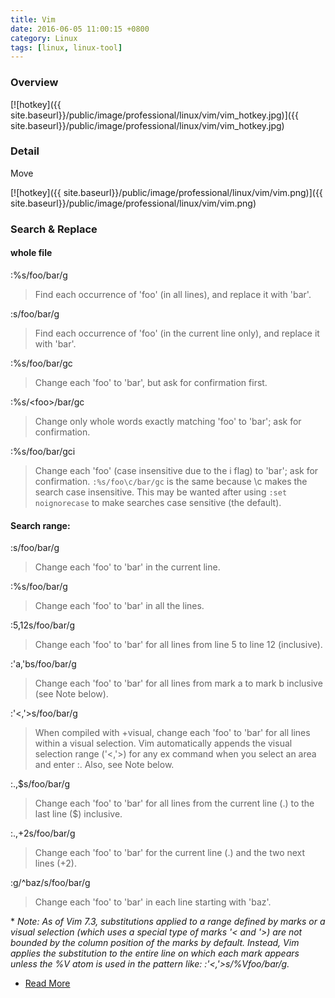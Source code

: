 ```yaml
---
title: Vim
date: 2016-06-05 11:00:15 +0800
category: Linux
tags: [linux, linux-tool]
---
```


### Overview

[![hotkey]({{ site.baseurl}}/public/image/professional/linux/vim/vim_hotkey.jpg)]({{ site.baseurl}}/public/image/professional/linux/vim/vim_hotkey.jpg)

### Detail

Move

[![hotkey]({{ site.baseurl}}/public/image/professional/linux/vim/vim.png)]({{ site.baseurl}}/public/image/professional/linux/vim/vim.png)

### Search & Replace

#### whole file

:%s/foo/bar/g

> Find each occurrence of 'foo' (in all lines), and replace it with 'bar'.

:s/foo/bar/g

> Find each occurrence of 'foo' (in the current line only), and replace it with 'bar'.

:%s/foo/bar/gc

> Change each 'foo' to 'bar', but ask for confirmation first.

:%s/\<foo\>/bar/gc

> Change only whole words exactly matching 'foo' to 'bar'; ask for confirmation.

:%s/foo/bar/gci

> Change each 'foo' (case insensitive due to the i flag) to 'bar'; ask for confirmation.
`:%s/foo\c/bar/gc` is the same because \c makes the search case insensitive.
This may be wanted after using `:set noignorecase` to make searches case sensitive (the default).

#### Search range:

:s/foo/bar/g 	

> Change each 'foo' to 'bar' in the current line.

:%s/foo/bar/g 	

> Change each 'foo' to 'bar' in all the lines.

:5,12s/foo/bar/g 	

> Change each 'foo' to 'bar' for all lines from line 5 to line 12 (inclusive).

:'a,'bs/foo/bar/g 	

> Change each 'foo' to 'bar' for all lines from mark a to mark b inclusive (see Note below).

:'<,'>s/foo/bar/g 	

> When compiled with +visual, change each 'foo' to 'bar' for all lines within a visual selection. Vim automatically appends the visual selection range ('<,'>) for any ex command when you
select an area and enter :. Also, see Note below.

:.,$s/foo/bar/g 	

> Change each 'foo' to 'bar' for all lines from the current line (.) to the last line ($) inclusive.

:.,+2s/foo/bar/g 	

> Change each 'foo' to 'bar' for the current line (.) and the two next lines (+2).

:g/^baz/s/foo/bar/g 	

> Change each 'foo' to 'bar' in each line starting with 'baz'.


\* *Note: As of Vim 7.3, substitutions applied to a range defined by marks or a visual selection (which uses a special type of marks '< and '>) are not bounded by the column position of the marks by default. Instead, Vim applies the substitution to the entire line on which each mark appears unless the \%V atom is used in the pattern like: :'<,'>s/\%Vfoo/bar/g.*

* [Read More](http://vim.wikia.com/wiki/Search_and_replace)
